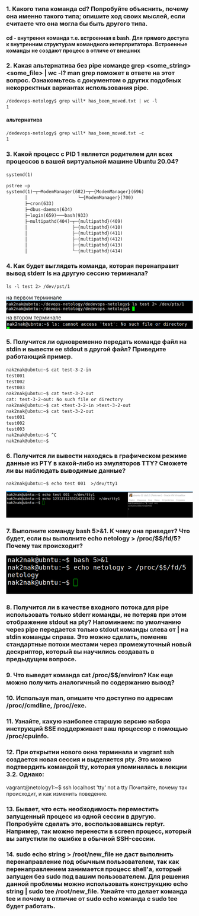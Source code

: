 ### 1. Какого типа команда cd? Попробуйте объяснить, почему она именно такого типа; опишите ход своих мыслей, если считаете что она могла бы быть другого типа.
#### cd - внутрення команда т.е. встроенная в bash. Для прямого доступа к внутренним структурам командного интерпритатора. Встроенные команды не создают процесс в отличе от внешних

### 2. Какая альтернатива без pipe команде grep <some_string> <some_file> | wc -l? man grep поможет в ответе на этот вопрос. Ознакомьтесь с документом о других подобных некорректных вариантах использования pipe.
    /dedevops-netology$ grep will* has_been_moved.txt | wc -l
    1
#### альтернатива
    /dedevops-netology$ grep will* has_been_moved.txt -c
    1

### 3. Какой процесс с PID 1 является родителем для всех процессов в вашей виртуальной машине Ubuntu 20.04?
`systemd(1)`

    pstree –p
    systemd(1)─┬─ModemManager(682)─┬─{ModemManager}(696)
           │                   └─{ModemManager}(700)
           ├─cron(633)
           ├─dbus-daemon(634)
           ├─login(659)───bash(933)
           ├─multipathd(404)─┬─{multipathd}(409)
           │                 ├─{multipathd}(410)
           │                 ├─{multipathd}(411)
           │                 ├─{multipathd}(412)
           │                 ├─{multipathd}(413)
           │                 └─{multipathd}(414)

### 4. Как будет выглядеть команда, которая перенаправит вывод stderr ls на другую сессию терминала?
    ls -l test 2> /dev/pst/1
на первом терминале
![ls_pts1](https://github.com/nak2nak/devops-netology/blob/main/img/3-2-001.png)
на втором терминале
![ls_pts2](https://github.com/nak2nak/devops-netology/blob/main/img/3-2-002.png)
### 5. Получится ли одновременно передать команде файл на stdin и вывести ее stdout в другой файл? Приведите работающий пример.
    nak2nak@ubntu:~$ cat test-3-2-in 
    test001
    test002
    test003
    nak2nak@ubntu:~$ cat test-3-2-out
    cat: test-3-2-out: No such file or directory
    nak2nak@ubntu:~$ cat <test-3-2-in >test-3-2-out
    nak2nak@ubntu:~$ cat test-3-2-out 
    test001
    test002
    test003
    nak2nak@ubntu:~$ ^C
    nak2nak@ubntu:~$  

### 6. Получится ли вывести находясь в графическом режиме данные из PTY в какой-либо из эмуляторов TTY? Сможете ли вы наблюдать выводимые данные?
    nak2nak@ubntu:~$ echo test 001  >/dev/tty1
![ls_tty](https://github.com/nak2nak/devops-netology/blob/main/img/3-2-003.png)

### 7. Выполните команду bash 5>&1. К чему она приведет? Что будет, если вы выполните echo netology > /proc/$$/fd/5? Почему так происходит?
![bash](https://github.com/nak2nak/devops-netology/blob/main/img/3-2-004.png)
### 8. Получится ли в качестве входного потока для pipe использовать только stderr команды, не потеряв при этом отображение stdout на pty? Напоминаем: по умолчанию через pipe передается только stdout команды слева от | на stdin команды справа. Это можно сделать, поменяв стандартные потоки местами через промежуточный новый дескриптор, который вы научились создавать в предыдущем вопросе.

### 9. Что выведет команда cat /proc/$$/environ? Как еще можно получить аналогичный по содержанию вывод?

### 10. Используя man, опишите что доступно по адресам /proc/<PID>/cmdline, /proc/<PID>/exe.

### 11. Узнайте, какую наиболее старшую версию набора инструкций SSE поддерживает ваш процессор с помощью /proc/cpuinfo.

### 12. При открытии нового окна терминала и vagrant ssh создается новая сессия и выделяется pty. Это можно подтвердить командой tty, которая упоминалась в лекции 3.2. Однако:

vagrant@netology1:~$ ssh localhost 'tty'
not a tty
Почитайте, почему так происходит, и как изменить поведение.

### 13. Бывает, что есть необходимость переместить запущенный процесс из одной сессии в другую. Попробуйте сделать это, воспользовавшись reptyr. Например, так можно перенести в screen процесс, который вы запустили по ошибке в обычной SSH-сессии.

### 14. sudo echo string > /root/new_file не даст выполнить перенаправление под обычным пользователем, так как перенаправлением занимается процесс shell'а, который запущен без sudo под вашим пользователем. Для решения данной проблемы можно использовать конструкцию echo string | sudo tee /root/new_file. Узнайте что делает команда tee и почему в отличие от sudo echo команда с sudo tee будет работать.


